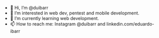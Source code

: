 - 👋 Hi, I’m @duibarr
- 👀 I’m interested in web dev, pentest and mobile development.
- 🌱 I’m currently learning web development.
- 📫 How to reach me: Instagram @duibarr and linkedin.com/eduardo-ibarr

<!---
duibarr/duibarr is a ✨ special ✨ repository because its `README.md` (this file) appears on your GitHub profile.
You can click the Preview link to take a look at your changes.
--->
